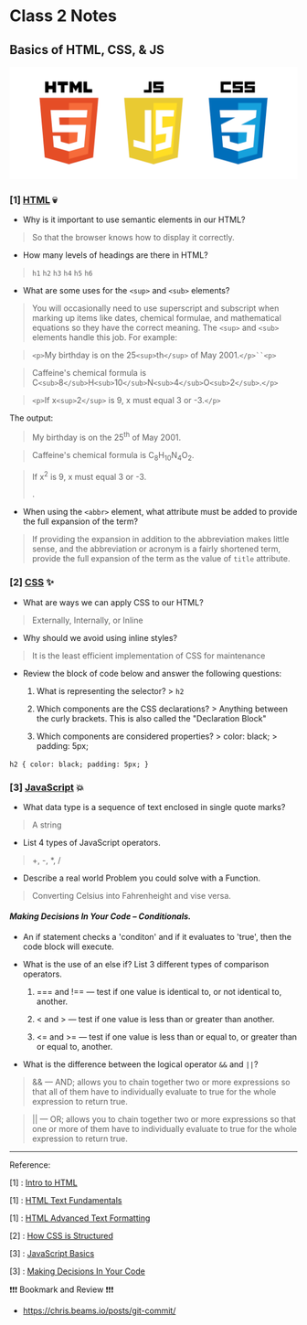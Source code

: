 # Class 2 Notes

## **Basics of HTML, CSS, & JS**

![HTML, CSS, JS](./images/htmlcssjava.png)

### [1] <u>HTML</u> 💀

- Why is it important to use semantic elements in our HTML?

> So that the browser knows how to display it correctly.

- How many levels of headings are there in HTML?

> `h1` `h2` `h3` `h4` `h5` `h6`

- What are some uses for the `<sup>` and `<sub>` elements?

> You will occasionally need to use superscript and subscript when marking up items like dates, chemical formulae, and mathematical equations so they have the correct meaning. The `<sup>` and `<sub>` elements handle this job. For example:

> `<p>`My birthday is on the 25`<sup>`th`</sup>` of May 2001.`</p>``<p>` 

>Caffeine's chemical formula is
  C`<sub>`8`</sub>`H`<sub>`10`</sub>`N`<sub>`4`</sub>`O`<sub>`2`</sub>`.`</p>`

>`<p>`If x`<sup>`2`</sup>` is 9, x must equal 3 or -3.`</p>`

The output:

> <p>My birthday is on the 25<sup>th</sup> of May 2001.</p>
<p>

> Caffeine's chemical formula is C<sub>8</sub>H<sub>10</sub>N<sub>4</sub>O<sub>2</sub>.
</p>

> <p>If x<sup>2</sup> is 9, x must equal 3 or -3.</p>.

- When using the `<abbr>` element, what attribute must be added to provide the full expansion of the term?

> If providing the expansion in addition to the abbreviation makes little sense, and the abbreviation or acronym is a fairly shortened term, provide the full expansion of the term as the value of `title` attribute.

### [2] <u>CSS</u> ✨

- What are ways we can apply CSS to our HTML?

> Externally, Internally, or Inline

- Why should we avoid using inline styles?

> It is the least efficient implementation of CSS for maintenance

- Review the block of code below and answer the following questions:

    1. What is representing the selector?
      > `h2`

    1. Which components are the CSS declarations?
      > Anything between the curly brackets. This is also called the "Declaration Block"

    1. Which components are considered properties?
      > color: black;
      > padding: 5px;

``
h2 {
     color: black;
     padding: 5px;
   }
``

### [3] <u>JavaScript</u> 💥

- What data type is a sequence of text enclosed in single quote marks?

> A string

- List 4 types of JavaScript operators.

> +, -, *, /

- Describe a real world Problem you could solve with a Function.

> Converting Celsius into Fahrenheight and vise versa.

#### *Making Decisions In Your Code – Conditionals.*

- An if statement checks a 'conditon' and if it evaluates to 'true', then the code block will execute.

- What is the use of an else if?
List 3 different types of comparison operators.
  
  1. === and !== — test if one value is identical to, or not identical to, another.

  1. < and > — test if one value is less than or greater than another.

  1. <= and >= — test if one value is less than or equal to, or greater than or equal to, another.

- What is the difference between the logical operator `&&` and `||`?

> && — AND; allows you to chain together two or more expressions so that all of them have to individually evaluate to true for the whole expression to return true.

> || — OR; allows you to chain together two or more expressions so that one or more of them have to individually evaluate to true for the whole expression to return true.

------
Reference:

[1] : [Intro to HTML](https://developer.mozilla.org/en-US/docs/Learn/HTML/Introduction_to_HTML/)

[1] : [HTML Text Fundamentals](https://developer.mozilla.org/en-US/docs/Learn/HTML/Introduction_to_HTML/HTML_text_fundamentals)

[1] : [HTML Advanced Text Formatting](https://developer.mozilla.org/en-US/docs/Learn/HTML/Introduction_to_HTML/Advanced_text_formatting)

[2] : [How CSS is Structured](https://developer.mozilla.org/en-US/docs/Learn/CSS/First_steps/How_CSS_is_structured)

[3] : [JavaScript Basics](https://developer.mozilla.org/en-US/docs/Learn/Getting_started_with_the_web/JavaScript_basics)

[3] : [Making Decisions In Your Code](https://developer.mozilla.org/en-US/docs/Learn/JavaScript/Building_blocks/conditionals)

❗❗❗ Bookmark and Review ❗❗❗
- https://chris.beams.io/posts/git-commit/